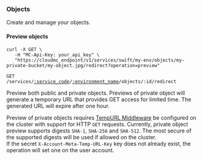### Objects

Create and manage your objects.

<!-------------------- PREVIEW OBJECTS -------------------->

#### Preview objects

```shell
curl -X GET \
   -H "MC-Api-Key: your_api_key" \
   "https://cloudmc_endpoint/v1/services/swift/my-env/objects/my-private-bucket/my-object.jpg/redirect?operation=preview"
```
<code>GET /services/<a href="#administration-service-connections">:service_code</a>/<a href="#administration-environments">:environment_name</a>/objects/:id/redirect</code>

Preview both public and private objects. Previews of private object will generate a temporary URL that provides GET access for limited time. The generated URL will expire after one hour.

<aside class="notice">
Preview of private objects requires <a href="https://docs.openstack.org/swift/latest/api/temporary_url_middleware.html">TempURL Middleware</a> be configured on the cluster with support for HTTP <code>GET</code> requests. Currently, private object preview supports digests <code>SHA-1</code>, <code>SHA-256</code> and <code>SHA-512</code>. The most secure of the supported digests will be used if allowed on the cluster.
<br/>
If the secret <code>X-Account-Meta-Temp-URL-Key</code> key does not already exist, the operation will set one on the user account.
</aside>